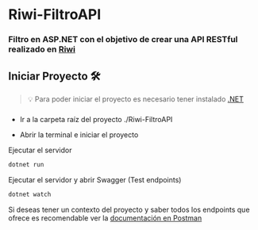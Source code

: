 # Riwi-FiltroAPI

### Filtro en ASP.NET con el objetivo de crear una API RESTful realizado en [Riwi](https://riwi.io/)

## Iniciar Proyecto 🛠️

> 💡 Para poder iniciar el proyecto es necesario tener instalado [.NET](https://dotnet.microsoft.com/es-es/download)

###

- Ir a la carpeta raíz del proyecto ./Riwi-FiltroAPI

- Abrir la terminal e iniciar el proyecto

Ejecutar el servidor
```bash
dotnet run
```

Ejecutar el servidor y abrir Swagger (Test endpoints)
```bash
dotnet watch
```

Si deseas tener un contexto del proyecto y saber todos los endpoints que ofrece es recomendable ver la [documentación en Postman](https://www.postman.com/flight-physicist-18792162/workspace/api-escuela-public-doc/collection/35124146-2aa43c13-6238-43ac-ab12-b471235dc57f)